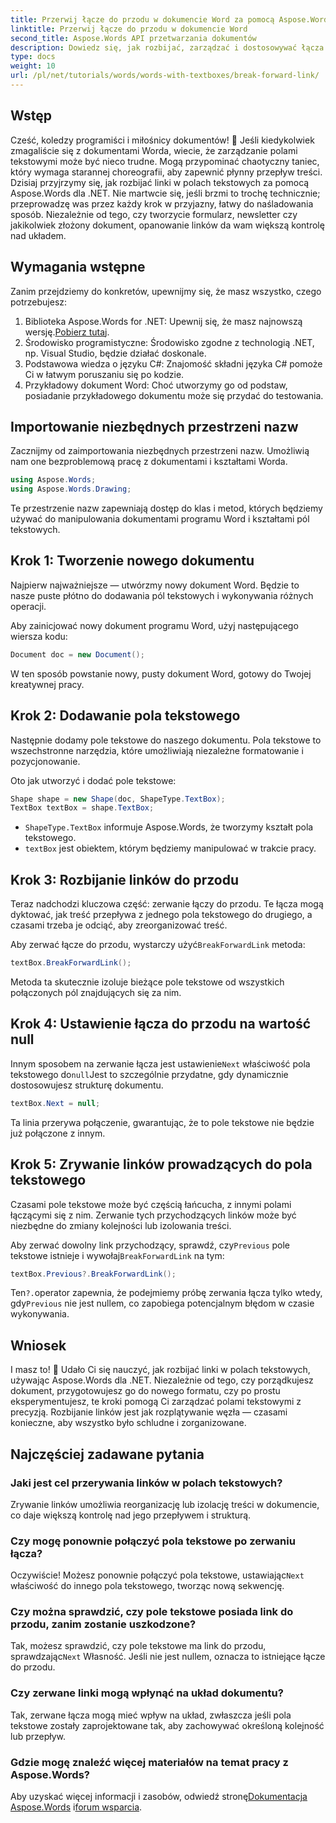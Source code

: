 ```yaml
---
title: Przerwij łącze do przodu w dokumencie Word za pomocą Aspose.Words dla .NET
linktitle: Przerwij łącze do przodu w dokumencie Word
second_title: Aspose.Words API przetwarzania dokumentów
description: Dowiedz się, jak rozbijać, zarządzać i dostosowywać łącza do przodu w polach tekstowych za pomocą Aspose.Words dla .NET. Ten przewodnik krok po kroku obejmuje wszystko, czego potrzebujesz, aby usprawnić układ dokumentu i ulepszyć zarządzanie plikami Word.
type: docs
weight: 10
url: /pl/net/tutorials/words/words-with-textboxes/break-forward-link/
---
```

## Wstęp

Cześć, koledzy programiści i miłośnicy dokumentów! 🌟 Jeśli kiedykolwiek zmagaliście się z dokumentami Worda, wiecie, że zarządzanie polami tekstowymi może być nieco trudne. Mogą przypominać chaotyczny taniec, który wymaga starannej choreografii, aby zapewnić płynny przepływ treści. Dzisiaj przyjrzymy się, jak rozbijać linki w polach tekstowych za pomocą Aspose.Words dla .NET. Nie martwcie się, jeśli brzmi to trochę technicznie; przeprowadzę was przez każdy krok w przyjazny, łatwy do naśladowania sposób. Niezależnie od tego, czy tworzycie formularz, newsletter czy jakikolwiek złożony dokument, opanowanie linków da wam większą kontrolę nad układem.

## Wymagania wstępne

Zanim przejdziemy do konkretów, upewnijmy się, że masz wszystko, czego potrzebujesz:

1.  Biblioteka Aspose.Words for .NET: Upewnij się, że masz najnowszą wersję.[Pobierz tutaj](https://releases.aspose.com/words/net/).
2. Środowisko programistyczne: Środowisko zgodne z technologią .NET, np. Visual Studio, będzie działać doskonale.
3. Podstawowa wiedza o języku C#: Znajomość składni języka C# pomoże Ci w łatwym poruszaniu się po kodzie.
4. Przykładowy dokument Word: Choć utworzymy go od podstaw, posiadanie przykładowego dokumentu może się przydać do testowania.

## Importowanie niezbędnych przestrzeni nazw

Zacznijmy od zaimportowania niezbędnych przestrzeni nazw. Umożliwią nam one bezproblemową pracę z dokumentami i kształtami Worda.

```csharp
using Aspose.Words;
using Aspose.Words.Drawing;
```

Te przestrzenie nazw zapewniają dostęp do klas i metod, których będziemy używać do manipulowania dokumentami programu Word i kształtami pól tekstowych.

## Krok 1: Tworzenie nowego dokumentu

Najpierw najważniejsze — utwórzmy nowy dokument Word. Będzie to nasze puste płótno do dodawania pól tekstowych i wykonywania różnych operacji.

Aby zainicjować nowy dokument programu Word, użyj następującego wiersza kodu:

```csharp
Document doc = new Document();
```

W ten sposób powstanie nowy, pusty dokument Word, gotowy do Twojej kreatywnej pracy.

## Krok 2: Dodawanie pola tekstowego

Następnie dodamy pole tekstowe do naszego dokumentu. Pola tekstowe to wszechstronne narzędzia, które umożliwiają niezależne formatowanie i pozycjonowanie.

Oto jak utworzyć i dodać pole tekstowe:

```csharp
Shape shape = new Shape(doc, ShapeType.TextBox);
TextBox textBox = shape.TextBox;
```

- `ShapeType.TextBox` informuje Aspose.Words, że tworzymy kształt pola tekstowego.
- `textBox` jest obiektem, którym będziemy manipulować w trakcie pracy.

## Krok 3: Rozbijanie linków do przodu

Teraz nadchodzi kluczowa część: zerwanie łączy do przodu. Te łącza mogą dyktować, jak treść przepływa z jednego pola tekstowego do drugiego, a czasami trzeba je odciąć, aby zreorganizować treść.

 Aby zerwać łącze do przodu, wystarczy użyć`BreakForwardLink` metoda:

```csharp
textBox.BreakForwardLink();
```

Metoda ta skutecznie izoluje bieżące pole tekstowe od wszystkich połączonych pól znajdujących się za nim.

## Krok 4: Ustawienie łącza do przodu na wartość null

 Innym sposobem na zerwanie łącza jest ustawienie`Next` właściwość pola tekstowego do`null`Jest to szczególnie przydatne, gdy dynamicznie dostosowujesz strukturę dokumentu.

```csharp
textBox.Next = null;
```

Ta linia przerywa połączenie, gwarantując, że to pole tekstowe nie będzie już połączone z innym.

## Krok 5: Zrywanie linków prowadzących do pola tekstowego

Czasami pole tekstowe może być częścią łańcucha, z innymi polami łączącymi się z nim. Zerwanie tych przychodzących linków może być niezbędne do zmiany kolejności lub izolowania treści.

 Aby zerwać dowolny link przychodzący, sprawdź, czy`Previous` pole tekstowe istnieje i wywołaj`BreakForwardLink` na tym:

```csharp
textBox.Previous?.BreakForwardLink();
```

 Ten`?.`operator zapewnia, że podejmiemy próbę zerwania łącza tylko wtedy, gdy`Previous` nie jest nullem, co zapobiega potencjalnym błędom w czasie wykonywania.

## Wniosek

I masz to! 🎉 Udało Ci się nauczyć, jak rozbijać linki w polach tekstowych, używając Aspose.Words dla .NET. Niezależnie od tego, czy porządkujesz dokument, przygotowujesz go do nowego formatu, czy po prostu eksperymentujesz, te kroki pomogą Ci zarządzać polami tekstowymi z precyzją. Rozbijanie linków jest jak rozplątywanie węzła — czasami konieczne, aby wszystko było schludne i zorganizowane.

## Najczęściej zadawane pytania

### Jaki jest cel przerywania linków w polach tekstowych?

Zrywanie linków umożliwia reorganizację lub izolację treści w dokumencie, co daje większą kontrolę nad jego przepływem i strukturą.

### Czy mogę ponownie połączyć pola tekstowe po zerwaniu łącza?

 Oczywiście! Możesz ponownie połączyć pola tekstowe, ustawiając`Next` właściwość do innego pola tekstowego, tworząc nową sekwencję.

### Czy można sprawdzić, czy pole tekstowe posiada link do przodu, zanim zostanie uszkodzone?

Tak, możesz sprawdzić, czy pole tekstowe ma link do przodu, sprawdzając`Next` Własność. Jeśli nie jest nullem, oznacza to istniejące łącze do przodu.

### Czy zerwane linki mogą wpłynąć na układ dokumentu?

Tak, zerwane łącza mogą mieć wpływ na układ, zwłaszcza jeśli pola tekstowe zostały zaprojektowane tak, aby zachowywać określoną kolejność lub przepływ.

### Gdzie mogę znaleźć więcej materiałów na temat pracy z Aspose.Words?

 Aby uzyskać więcej informacji i zasobów, odwiedź stronę[Dokumentacja Aspose.Words](https://reference.aspose.com/words/net/) i[forum wsparcia](https://forum.aspose.com/c/words/8).